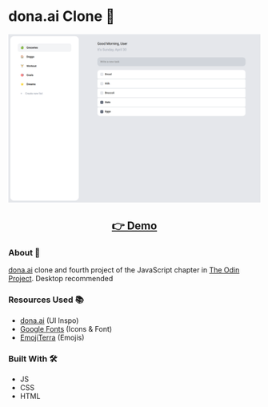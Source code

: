# dona.ai Clone 📝

<p align="center">
  <img src="screenshots/screen1.png" width="650px" alt="screenshot">
</p>
<h2 align="center">
  <a href="https://amadeuio.github.io/dona.ai-clone">👉 Demo</a>
</h2>

### About 📖

[dona.ai](https://dona.ai) clone and fourth project of the JavaScript chapter in [The Odin Project](https://www.theodinproject.com). Desktop recommended

### Resources Used 📚

- [dona.ai](https://dona.ai) (UI Inspo)
- [Google Fonts](https://fonts.google.com) (Icons & Font)
- [EmojiTerra](https://emojiterra.com/) (Emojis)

### Built With 🛠️

- JS
- CSS
- HTML
